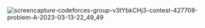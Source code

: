 ![screencapture-codeforces-group-v3tYbkCHj3-contest-427708-problem-A-2023-03-13-22_49_49](https://user-images.githubusercontent.com/66916141/224816767-9932fb06-7985-4432-a256-4b5998bdf35a.png)
